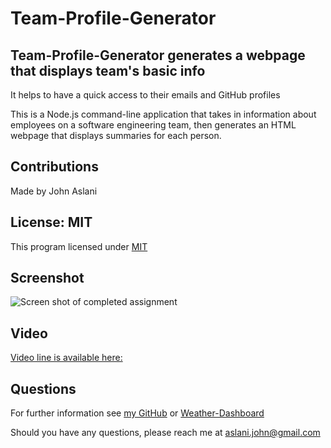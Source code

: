 # Team-Profile-Generator

## Team-Profile-Generator generates a webpage that displays team's basic info
It helps to have a quick access to their emails and GitHub profiles

This is a Node.js command-line application that takes in information about employees on a software engineering team, then generates an HTML webpage that displays summaries for each person. 

## Contributions

Made by John Aslani

## License: MIT

This program licensed under [MIT](https://img.shields.io/badge/license-MIT-blue)

## Screenshot

![Screen shot of completed assignment](./assets/img/Weather_Dashboard.PNG)


## Video

[Video line is available here:](https://drive.google.com/file/d/1KfoxrmGacXsgNjj-aR7qRffhAaFWk1Nx/view)

## Questions

For further information see [my GitHub](https://github.com/johnaslani) or [Weather-Dashboard](https://github.com/johnaslani/Team-Profile-Generator)


Should you have any questions, please reach me at [aslani.john@gmail.com](mailto:aslani.john@gmail.com)
